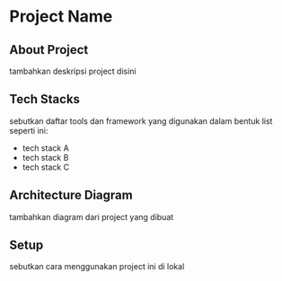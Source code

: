 # Project Name

## About Project
tambahkan deskripsi project disini

## Tech Stacks
sebutkan daftar tools dan framework yang digunakan dalam bentuk list seperti ini:
- tech stack A
- tech stack B
- tech stack C

## Architecture Diagram
tambahkan diagram dari project yang dibuat

## Setup 
sebutkan cara menggunakan project ini di lokal
